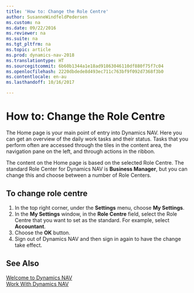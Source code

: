 ```yaml
---
title: 'How to: Change the Role Centre'
author: SusanneWindfeldPedersen
ms.custom: na
ms.date: 09/22/2016
ms.reviewer: na
ms.suite: na
ms.tgt_pltfrm: na
ms.topic: article
ms.prod: dynamics-nav-2018
ms.translationtype: HT
ms.sourcegitcommit: 6b60b1344a1e18ad91863046110df880f75f7c04
ms.openlocfilehash: 2220dbdede8d493ec711c763bf9f092d7368f3b0
ms.contentlocale: en-au
ms.lasthandoff: 10/16/2017

---
```


# <a name="how-to-change-the-role-center"></a>How to: Change the Role Centre
The Home page is your main point of entry into Dynamics NAV. Here you can get an overview of the daily work tasks and their status. Tasks that you perform often are accessed through the tiles in the content area, the navigation pane on the left, and through actions in the ribbon.

The content on the Home page is based on the selected Role Centre. The standard Role Center for Dynamics NAV is **Business Manager**, but you can change this and choose between a number of Role Centers.

## <a name="to-change-role-center"></a>To change role centre
1. In the top right corner, under the **Settings** menu, choose **My Settings**.
2. In the **My Settings** window, in the **Role Centre** field, select the Role Centre that you want to set as the standard. For example, select **Accountant**.
3. Choose the **OK** button.
4. Sign out of Dynamics NAV and then sign in again to have the change take effect.

## <a name="see-also"></a>See Also
[Welcome to Dynamics NAV](across-get-started.md)  
[Work With Dynamics NAV](ui-work-product.md)  

